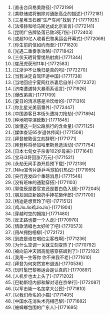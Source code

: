 
1. [直击台风格美路径]-[1772199]
1. [美联储或将删除对通胀高企的描述]-[1772181]
1. [三星堆玉石器“生产车间”找到了]-[1771925]
1. [法塔赫和哈马斯达成北京宣言]-[1772141]
1. [昆明广告牌坠落已致3死7伤]-[1772403]
1. [或超10亿人收看巴黎奥运会开幕式]-[1772069]
1. [你生前的信如约而至]-[1771820]
1. [光遇二重奏季攻略]-[1771842]
1. [三伏天晒背警惕热射病]-[1771344]
1. [崔茂虎获刑11年]-[1772583]
1. [江浙沪不让晚归是真的吗]-[1772270]
1. [当我决定自驾环游中国]-[1771738]
1. [当地回应宁夏网红杀妻后自杀]-[1772372]
1. [济南遭遇特大暴雨系谣言]-[1771926]
1. [爆改弟弟]-[1771709]
1. [夏日的清凉感是冷饮给的]-[1771316]
1. [你比星光美丽番外]-[1772447]
1. [中国游客日本街头遭持刀抢劫]-[1771894]
1. [种地吧导演致歉]-[1771845]
1. [谁懂这一刻公路旅行的含金量]-[1771125]
1. [媒体查证65岁退休传闻]-[1771508]
1. [拜登被敦促立刻辞职]-[1771771]
1. [拜登称将参加哈里斯竞选活动]-[1771754]
1. [日本七旬女子杀害102岁母亲]-[1771641]
1. [宝马i3将回涨7万元]-[1771521]
1. [永劫无间手游开启预下载]-[1772139]
1. [Nike宣传片舔乒乓球拍引热议]-[1771955]
1. [央行连发四个重磅消息]-[1771548]
1. [没有班味的通勤穿搭]-[1771103]
1. [郭俊辰是要官宣还是要白色入镜]-[1772045]
1. [朋友回应新娘扔手捧花砸伴郎]-[1771700]
1. [杨迪是想贾玲了吧]-[1771512]
1. [鸡JioJio鸡JioJio]-[1771904]
1. [穿越时空的拥抱]-[1771480]
1. [反正路也要一个人走]-[1770970]
1. [情歌清唱也太好听了吧]-[1770573]
1. [用AI拥抱相柳]-[1772172]
1. [到底是谁在唱红尘客栈啊]-[1771236]
1. [为什么空调一关就立刻变热了]-[1770792]
1. [被向前冲天团高能感穿搭飒到了]-[1772102]
1. [我用一生等你 你不来我不老]-[1771610]
1. [拜登为何突然宣布退选]-[1770536]
1. [玩时髦巴黎奥运会是认真的]-[1770897]
1. [人机步也太上头了]-[1771202]
1. [巴勒斯坦内部和解对话在京举行]-[1772087]
1. [以军击毙一名加拿大公民]-[1771810]
1. [以我们命名的小猫]-[1771405]
1. [中国水花消失术亮相巴黎]-[1771682]
1. [被蟑螂包围的广东人]-[1771695]